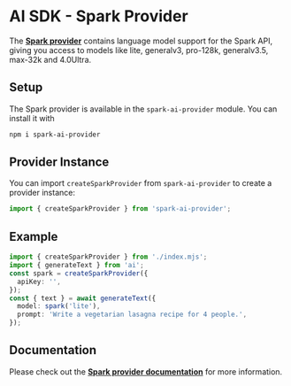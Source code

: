# AI SDK - Spark Provider

The **[Spark provider](https://github.com/klren0312/spark-ai-provider)** contains language model support for the Spark API, giving you access to models like lite, generalv3, pro-128k, generalv3.5, max-32k and 4.0Ultra.

## Setup

The Spark provider is available in the `spark-ai-provider` module. You can install it with

```bash
npm i spark-ai-provider
```

## Provider Instance

You can import `createSparkProvider` from `spark-ai-provider` to create a provider instance:

```ts
import { createSparkProvider } from 'spark-ai-provider';
```

## Example

```ts
import { createSparkProvider } from './index.mjs';
import { generateText } from 'ai';
const spark = createSparkProvider({
  apiKey: '',
});
const { text } = await generateText({
  model: spark('lite'),
  prompt: 'Write a vegetarian lasagna recipe for 4 people.',
});
```

## Documentation

Please check out the **[Spark provider documentation](https://github.com/klren0312/spark-ai-provider)** for more information.
